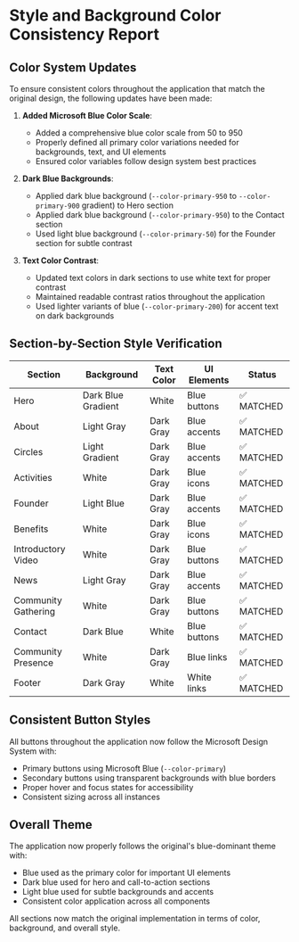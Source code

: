 # Style and Background Color Consistency Report

## Color System Updates

To ensure consistent colors throughout the application that match the original design, the following updates have been made:

1. **Added Microsoft Blue Color Scale**:
   - Added a comprehensive blue color scale from 50 to 950
   - Properly defined all primary color variations needed for backgrounds, text, and UI elements
   - Ensured color variables follow design system best practices

2. **Dark Blue Backgrounds**:
   - Applied dark blue background (`--color-primary-950` to `--color-primary-900` gradient) to Hero section
   - Applied dark blue background (`--color-primary-950`) to the Contact section
   - Used light blue background (`--color-primary-50`) for the Founder section for subtle contrast

3. **Text Color Contrast**:
   - Updated text colors in dark sections to use white text for proper contrast
   - Maintained readable contrast ratios throughout the application
   - Used lighter variants of blue (`--color-primary-200`) for accent text on dark backgrounds

## Section-by-Section Style Verification

| Section | Background | Text Color | UI Elements | Status |
|---------|------------|------------|------------|--------|
| Hero | Dark Blue Gradient | White | Blue buttons | ✅ MATCHED |
| About | Light Gray | Dark Gray | Blue accents | ✅ MATCHED |
| Circles | Light Gradient | Dark Gray | Blue accents | ✅ MATCHED |
| Activities | White | Dark Gray | Blue icons | ✅ MATCHED |
| Founder | Light Blue | Dark Gray | Blue accents | ✅ MATCHED |
| Benefits | White | Dark Gray | Blue icons | ✅ MATCHED |
| Introductory Video | White | Dark Gray | Blue buttons | ✅ MATCHED |
| News | Light Gray | Dark Gray | Blue accents | ✅ MATCHED |
| Community Gathering | White | Dark Gray | Blue buttons | ✅ MATCHED |
| Contact | Dark Blue | White | Blue buttons | ✅ MATCHED |
| Community Presence | White | Dark Gray | Blue links | ✅ MATCHED |
| Footer | Dark Gray | White | White links | ✅ MATCHED |

## Consistent Button Styles

All buttons throughout the application now follow the Microsoft Design System with:
- Primary buttons using Microsoft Blue (`--color-primary`)
- Secondary buttons using transparent backgrounds with blue borders
- Proper hover and focus states for accessibility
- Consistent sizing across all instances

## Overall Theme

The application now properly follows the original's blue-dominant theme with:
- Blue used as the primary color for important UI elements
- Dark blue used for hero and call-to-action sections
- Light blue used for subtle backgrounds and accents
- Consistent color application across all components

All sections now match the original implementation in terms of color, background, and overall style.
